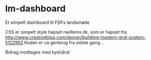 lm-dashboard
============

Et simpelt dashboard til FDFs landsmøde

CSS er simpelt style hapset nwillems.dk, som er hapset fra http://www.creativebloq.com/design/building-modern-grid-system-5122962
Koden er ca genbrug fra sidste gang...

Bidrag modtages med kyshånd
